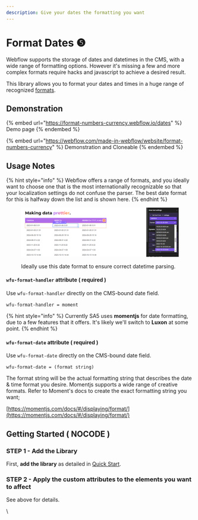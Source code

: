 ```yaml
---
description: Give your dates the formatting you want
---
```


# Format Dates ❺

Webflow supports the storage of dates and datetimes in the CMS, with a wide range of formatting options. However it's missing a few and more complex formats require hacks and javascript to achieve a desired result.&#x20;

This library allows you to format your dates and times in a huge range of recognized [formats](https://momentjs.com/docs/#/displaying/format/).

## Demonstration <a href="#usage-notes" id="usage-notes"></a>

{% embed url="https://format-numbers-currency.webflow.io/dates" %}
Demo page
{% endembed %}

{% embed url="https://webflow.com/made-in-webflow/website/format-numbers-currency" %}
Demonstration and Cloneable
{% endembed %}

## Usage Notes <a href="#usage-notes" id="usage-notes"></a>

{% hint style="info" %}
Webflow offers a range of formats, and you ideally want to choose one that is the most internationally recognizable so that your localization settings do not confuse the parser. The best date format for this is halfway down the list and is shown here.&#x20;
{% endhint %}

<figure><img src="../../.gitbook/assets/image (17).png" alt=""><figcaption><p>Ideally use this date format to ensure correct datetime parsing. </p></figcaption></figure>

#### `wfu-format-handler` attribute ( required )

Use `wfu-format-handler` directly on the CMS-bound date field.

```
wfu-format-handler = moment
```

{% hint style="info" %}
Currently SA5 uses **momentjs** for date formatting, due to a few features that it offers. It's likely we'll switch to **Luxon** at some point.
{% endhint %}

#### `wfu-format-date` attribute ( required ) <a href="#wfu-format-attribute" id="wfu-format-attribute"></a>

Use `wfu-format-date` directly on the CMS-bound date field.

```
wfu-format-date = (format string)
```

The format string will be the actual formatting string that describes the date & time format you desire. Momentjs supports a wide range of creative formats. Refer to Moment's docs to create the exact formatting string you want;&#x20;

[https://momentjs.com/docs/#/displaying/format/](https://momentjs.com/docs/#/displaying/format/)

## Getting Started ( NOCODE ) <a href="#getting-started-nocode" id="getting-started-nocode"></a>

### STEP 1 - Add the Library <a href="#step-1---add-the-library" id="step-1---add-the-library"></a>

First, **add the library** as detailed in [Quick Start](../quick-start.md).

### STEP 2 - Apply the custom attributes to the elements you want to affect <a href="#step-2---apply-the-custom-attributes-to-the-elements-you-want-to-affect" id="step-2---apply-the-custom-attributes-to-the-elements-you-want-to-affect"></a>

See above for details.

\
